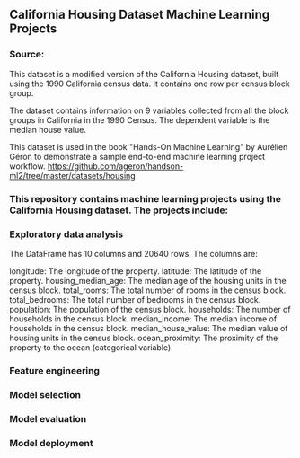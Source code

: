 ## California Housing Dataset Machine Learning Projects

### Source: 

This dataset is a modified version of the California Housing dataset, built using the 1990 California census data. It contains one row per census block group.

The dataset contains information on 9 variables collected from all the block groups in California in the 1990 Census. The dependent variable is the median house value.

This dataset is used in the book "Hands-On Machine Learning" by Aurélien Géron to demonstrate a sample end-to-end machine learning project workflow.
https://github.com/ageron/handson-ml2/tree/master/datasets/housing

### This repository contains machine learning projects using the California Housing dataset. The projects include:

### Exploratory data analysis

The DataFrame has 10 columns and 20640 rows. The columns are:

longitude: The longitude of the property.
latitude: The latitude of the property.
housing_median_age: The median age of the housing units in the census block.
total_rooms: The total number of rooms in the census block.
total_bedrooms: The total number of bedrooms in the census block.
population: The population of the census block.
households: The number of households in the census block.
median_income: The median income of households in the census block.
median_house_value: The median value of housing units in the census block.
ocean_proximity: The proximity of the property to the ocean (categorical variable).



### Feature engineering
### Model selection
### Model evaluation
### Model deployment

